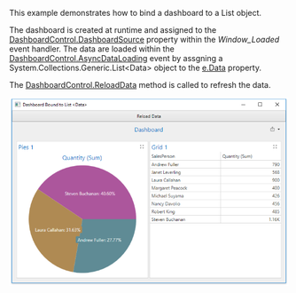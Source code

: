 This example demonstrates how to bind a dashboard to a List<Data> object.

The dashboard is created at runtime and assigned to the [DashboardControl.DashboardSource](https://docs.devexpress.com/Dashboard/DevExpress.DashboardWpf.DashboardControl.DashboardSource) property within the _Window_Loaded_ event handler. The data are loaded within the [DashboardControl.AsyncDataLoading](https://docs.devexpress.com/Dashboard/DevExpress.DashboardWpf.DashboardControl.AsyncDataLoading) event by assgning a System.Collections.Generic.List&lt;Data&gt; object to the [e.Data](https://docs.devexpress.com/Dashboard/DevExpress.DashboardCommon.DataLoadingEventArgs.Data) property. 

The [DashboardControl.ReloadData](https://docs.devexpress.com/Dashboard/DevExpress.DashboardWpf.DashboardControl.ReloadData) method is called to refresh the data.

![](https://github.com/BrianDX/wpf-dashboard-how-to-bind-to-object-list/blob/18.1.3%2B/images/wpf-dashboard-how-to-bind-to-object-list.png)
